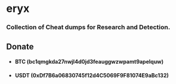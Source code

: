 # eryx
### Collection of Cheat dumps for Research and Detection.

## Donate
-  #### BTC (bc1qmgkda27nwjl4d0jd3feauggwzwpamt9apelquw)
-  #### USDT (0xDf7B6a06830745f12d4C5069F9F81074E9aBc132)
